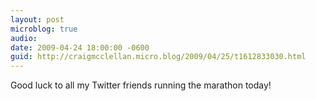 ```yaml
---
layout: post
microblog: true
audio: 
date: 2009-04-24 18:00:00 -0600
guid: http://craigmcclellan.micro.blog/2009/04/25/t1612833030.html
---
```

Good luck to all my Twitter friends running the marathon today!
